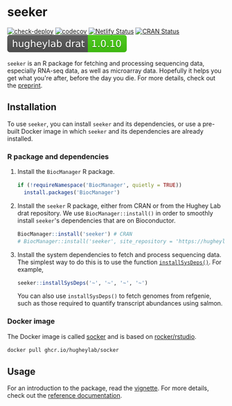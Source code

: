 # seeker

[![check-deploy](https://github.com/hugheylab/seeker/workflows/check-deploy/badge.svg)](https://github.com/hugheylab/seeker/actions)
[![codecov](https://codecov.io/gh/hugheylab/seeker/branch/master/graph/badge.svg)](https://codecov.io/gh/hugheylab/seeker)
[![Netlify Status](https://api.netlify.com/api/v1/badges/a3d002cf-ca5c-427f-9963-061d282b1d1b/deploy-status)](https://app.netlify.com/sites/hardcore-aryabhata-980673/deploys)
[![CRAN Status](https://www.r-pkg.org/badges/version/seeker)](https://cran.r-project.org/package=seeker)
[![drat version](https://raw.githubusercontent.com/hugheylab/drat/gh-pages/badges/seeker_drat_badge.svg)](https://github.com/hugheylab/drat/tree/gh-pages/src/contrib)

`seeker` is an R package for fetching and processing sequencing data, especially RNA-seq data, as well as microarray data. Hopefully it helps you get what you're after, before the day you die. For more details, check out the [preprint](https://doi.org/10.1101/2022.08.30.505820).

## Installation

To use `seeker`, you can install `seeker` and its dependencies, or use a pre-built Docker image in which `seeker` and its dependencies are already installed.

### R package and dependencies

1. Install the `BiocManager` R package.

    ```r
    if (!requireNamespace('BiocManager', quietly = TRUE))
      install.packages('BiocManager')
    ```

1. Install the `seeker` R package, either from CRAN or from the Hughey Lab drat repository. We use `BiocManager::install()` in order to smoothly install `seeker`'s dependencies that are on Bioconductor.
    
    ```r
    BiocManager::install('seeker') # CRAN
    # BiocManager::install('seeker', site_repository = 'https://hugheylab.github.io/drat/') # drat
    ```

1. Install the system dependencies to fetch and process sequencing data. The simplest way to do this is to use the function [`installSysDeps()`](https://seeker.hugheylab.org/reference/installsysdeps). For example,

    ```r
    seeker::installSysDeps('~', '~', '~', '~')
    ```
    
    You can also use `installSysDeps()` to fetch genomes from refgenie, such as those required to quantify transcript abundances using salmon.

### Docker image

The Docker image is called [socker](https://github.com/hugheylab/socker) and is based on [rocker/rstudio](https://github.com/rocker-org/rocker-versioned2).

```sh
docker pull ghcr.io/hugheylab/socker
```

## Usage

For an introduction to the package, read the [vignette](https://seeker.hugheylab.org/articles/introduction.html). For more details, check out the [reference documentation](https://seeker.hugheylab.org/reference/index.html).
